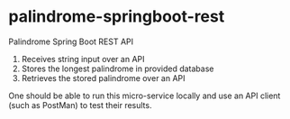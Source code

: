 # palindrome-springboot-rest
Palindrome Spring Boot REST API

1. Receives string input over an API
2. Stores the longest palindrome in provided database
3. Retrieves the stored palindrome over an API

One should be able to run this micro-service locally and use an API client (such as PostMan) to test their results.
